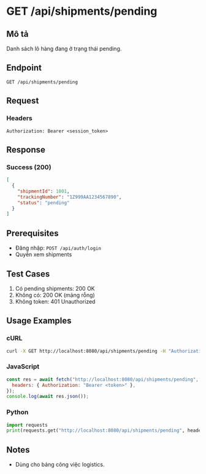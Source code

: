 # GET /api/shipments/pending

## Mô tả

Danh sách lô hàng đang ở trạng thái pending.

## Endpoint

```
GET /api/shipments/pending
```

## Request

### Headers

```
Authorization: Bearer <session_token>
```

## Response

### Success (200)

```json
[
  {
    "shipmentId": 1001,
    "trackingNumber": "1Z999AA1234567890",
    "status": "pending"
  }
]
```

## Prerequisites

- Đăng nhập: `POST /api/auth/login`
- Quyền xem shipments

## Test Cases

1. Có pending shipments: 200 OK
2. Không có: 200 OK (mảng rỗng)
3. Không token: 401 Unauthorized

## Usage Examples

### cURL

```bash
curl -X GET http://localhost:8080/api/shipments/pending -H "Authorization: Bearer <token>"
```

### JavaScript

```javascript
const res = await fetch("http://localhost:8080/api/shipments/pending", {
  headers: { Authorization: "Bearer <token>" },
});
console.log(await res.json());
```

### Python

```python
import requests
print(requests.get("http://localhost:8080/api/shipments/pending", headers={"Authorization":"Bearer <token>"}).json())
```

## Notes

- Dùng cho bảng công việc logistics.

